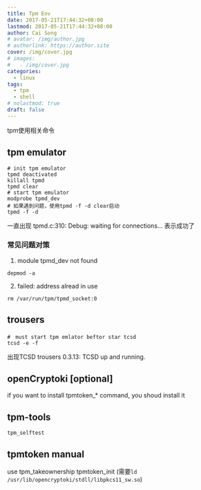 ```yaml
---
title: Tpm Env
date: 2017-05-21T17:44:32+08:00
lastmod: 2017-05-21T17:44:32+08:00
author: Cai Song
# avatar: /img/author.jpg
# authorlink: https://author.site
cover: /img/cover.jpg
# images:
#   - /img/cover.jpg
categories:
  - linux
tags:
  - tpm
  - shell
# nolastmod: true
draft: false
---
```


tpm使用相关命令

<!--more-->

## tpm emulator
```shell
# init tpm emulator
tpmd deactivated
killall tpmd
tpmd clear
# start tpm emulator
modprobe tpmd_dev
# 如果遇到问题，使用tpmd -f -d clear启动
tpmd -f -d 
```

一直出现
tpmd.c:310: Debug: waiting for connections...
表示成功了

### 常见问题对策
  1. module tpmd_dev not found
  ```shell
  depmod -a 
  ```

  2. failed: address alread in use
  ```shell
  rm /var/run/tpm/tpmd_socket:0
  ```

## trousers
```shell
#　must start tpm emlator beftor star tcsd
tcsd -e -f
```
出现TCSD trousers 0.3.13: TCSD up and running.

## openCryptoki [optional]
if you want to install tpmtoken_* command, you shoud install it

## tpm-tools
```shell
tpm_selftest
```

## tpmtoken manual
use tpm_takeownership
tpmtoken_init (需要`ld  /usr/lib/opencryptoki/stdll/libpkcs11_sw.so`)
